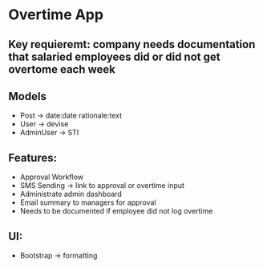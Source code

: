# Overtime App

## Key requieremt: company needs documentation that salaried employees did or did not get overtome each week

## Models
- Post -> date:date rationale:text
- User -> devise
- AdminUser -> STI

## Features:
- Approval Workflow
- SMS Sending -> link to approval or overtime input
- Administrate admin dashboard
- Email summary to managers for approval
- Needs to be documented if employee did not log overtime

## UI:
- Bootstrap -> formatting
